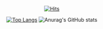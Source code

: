 <div align=center>
  
[![Hits](https://hits.seeyoufarm.com/api/count/incr/badge.svg?url=https%3A%2F%2Fgithub.com%2Fhan51361&count_bg=%232444ED&title_bg=%23FFF92A&icon=&icon_color=%23E7E7E7&title=hits&edge_flat=false)](https://hits.seeyoufarm.com)


[![Top Langs](https://github-readme-stats.vercel.app/api/top-langs/?username=han51361&hide=javascript,html,CSS)](https://github.com/anuraghazra/github-readme-stats)
![Anurag's GitHub stats](https://github-readme-stats.vercel.app/api?username=han51361&show_icons=true&theme=radical&show_icons=true&include_all_commits=true&count_private=true)

</div>
